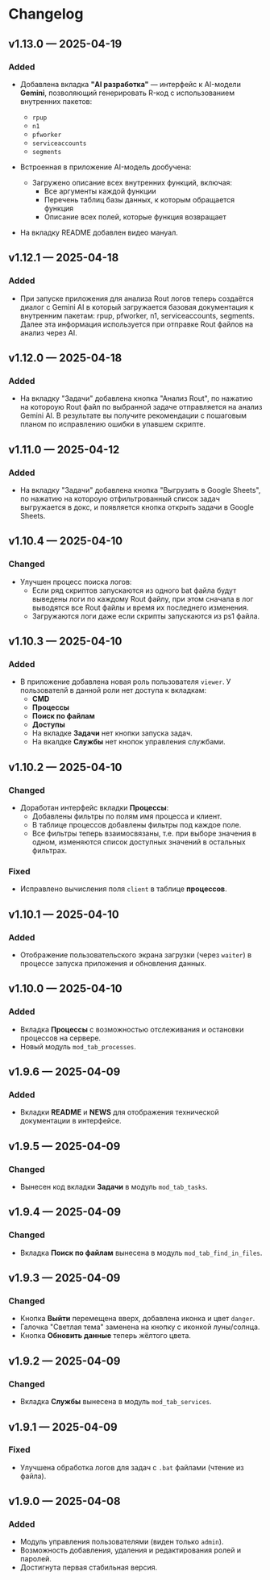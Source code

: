 # Changelog

## v1.13.0 — 2025-04-19
### Added
- Добавлена вкладка **"AI разработка"** — интерфейс к AI-модели **Gemini**, позволяющий генерировать R-код с использованием внутренних пакетов:
  - `rpup`
  - `n1`
  - `pfworker`
  - `serviceaccounts`
  - `segments`

- Встроенная в приложение AI-модель дообучена:
  - Загружено описание всех внутренних функций, включая:
    - Все аргументы каждой функции
    - Перечень таблиц базы данных, к которым обращается функция
    - Описание всех полей, которые функция возвращает
    
- На вкладку README добавлен видео мануал.

## v1.12.1 — 2025-04-18
### Added
- При запуске приложения для анализа Rout логов теперь создаётся диалог с Gemini AI в который загружается базовая документация к внутренним пакетам: rpup, pfworker, n1, serviceaccounts, segments. Далее эта информация используется при отправке Rout файлов на анализ через AI.

## v1.12.0 — 2025-04-18
### Added
- На вкладку "Задачи" добавлена кнопка "Анализ Rout", по нажатию на котороую Rout файл по выбранной задаче отправляется на анализ Gemini AI. В результате вы получите рекомендации с пошаговым планом по исправлению ошибки в упавшем скрипте.

## v1.11.0 — 2025-04-12
### Added
- На вкладку "Задачи" добавлена кнопка "Выгрузить в Google Sheets", по нажатию на котороую отфильтрованный список задач выгружается в докс, и появляется кнопка открыть задачи в Google Sheets. 

## v1.10.4 — 2025-04-10
### Changed
- Улучшен процесс поиска логов:
    - Если ряд скриптов запускаются из одного bat файла будут выведены логи по каждому Rout файлу, при этом сначала в лог выводятся все Rout файлы и время их последнего изменения.
    - Загружаются логи даже если скрипты запускаются из ps1 файла.
    
## v1.10.3 — 2025-04-10
### Added
- В приложение добавлена новая роль пользователя `viewer`. У пользователй в данной роли нет доступа к вкладкам:
    - **CMD**
    - **Процессы**
    - **Поиск по файлам**
    - **Доступы**
    - На вкладке **Задачи** нет кнопки запуска задач.
    - На вкалдке **Службы** нет кнопок управления службами.

## v1.10.2 — 2025-04-10
### Changed
- Доработан интерфейс вкладки **Процессы**:
    - Добавлены фильтры по полям имя процесса и клиент.
    - В таблице процессов добавлены фильтры под каждое поле.
    - Все фильтры теперь взаимосвязаны, т.е. при выборе значения в одном, изменяются список доступных значений в остальных фильтрах.
### Fixed
- Исправлено вычисления поля `client` в таблице **процессов**.

## v1.10.1 — 2025-04-10
### Added
- Отображение пользовательского экрана загрузки (через `waiter`) в процессе запуска приложения и обновления данных.

## v1.10.0 — 2025-04-10
### Added
- Вкладка **Процессы** с возможностью отслеживания и остановки процессов на сервере.
- Новый модуль `mod_tab_processes`.

## v1.9.6 — 2025-04-09
### Added
- Вкладки **README** и **NEWS** для отображения технической документации в интерфейсе.

## v1.9.5 — 2025-04-09
### Changed
- Вынесен код вкладки **Задачи** в модуль `mod_tab_tasks`.

## v1.9.4 — 2025-04-09
### Changed
- Вкладка **Поиск по файлам** вынесена в модуль `mod_tab_find_in_files`.

## v1.9.3 — 2025-04-09
### Changed
- Кнопка **Выйти** перемещена вверх, добавлена иконка и цвет `danger`.
- Галочка "Светлая тема" заменена на кнопку с иконкой луны/солнца.
- Кнопка **Обновить данные** теперь жёлтого цвета.

## v1.9.2 — 2025-04-09
### Changed
- Вкладка **Службы** вынесена в модуль `mod_tab_services`.

## v1.9.1 — 2025-04-09
### Fixed
- Улучшена обработка логов для задач с `.bat` файлами (чтение из файла).

## v1.9.0 — 2025-04-08
### Added
- Модуль управления пользователями (виден только `admin`).
- Возможность добавления, удаления и редактирования ролей и паролей.
- Достигнута первая стабильная версия.
